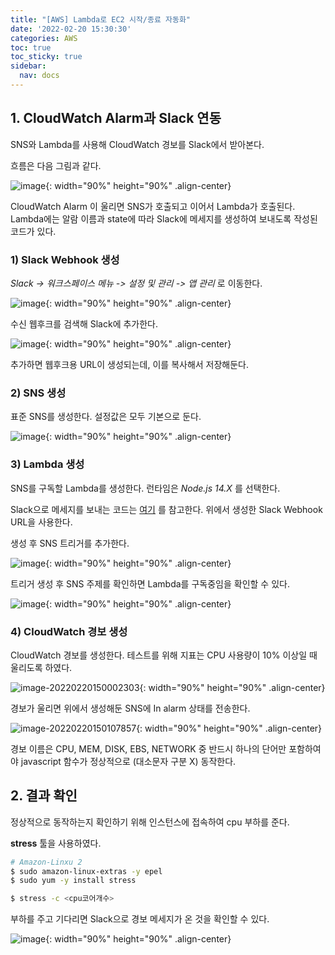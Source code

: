 ```yaml
---
title: "[AWS] Lambda로 EC2 시작/종료 자동화"
date: '2022-02-20 15:30:30'
categories: AWS
toc: true
toc_sticky: true
sidebar:
  nav: docs
---
```

## 1. CloudWatch Alarm과 Slack 연동

SNS와 Lambda를 사용해 CloudWatch 경보를 Slack에서 받아본다.

흐름은 다음 그림과 같다.

![image](https://user-images.githubusercontent.com/60495897/154829883-c0073ec8-1074-43fe-8788-253f7d2f1d86.png){: width="90%" height="90%" .align-center}

CloudWatch Alarm 이 울리면 SNS가 호출되고 이어서 Lambda가 호출된다. Lambda에는 알람 이름과 state에 따라 Slack에 메세지를 생성하여 보내도록 작성된 코드가 있다.

### 1) Slack Webhook 생성

*Slack -> 워크스페이스 메뉴 -> 설정 및 관리 -> 앱 관리*  로 이동한다.

![image](https://user-images.githubusercontent.com/60495897/154829748-fc38316a-2406-49ec-ab9b-6e1219a547c4.png){: width="90%" height="90%" .align-center}



수신 웹후크를 검색해 Slack에 추가한다.

![image](https://user-images.githubusercontent.com/60495897/154829807-40cd83f7-fad2-4e97-b1ee-de8540297612.png){: width="90%" height="90%" .align-center}



추가하면 웹후크용 URL이 생성되는데, 이를 복사해서 저장해둔다.



### 2) SNS 생성

표준 SNS를 생성한다. 설정값은 모두 기본으로 둔다.

![image](https://user-images.githubusercontent.com/60495897/154830210-f9649486-f43e-4b7a-bd26-734bd4184d25.png){: width="90%" height="90%" .align-center}





### 3) Lambda 생성

SNS를 구독할 Lambda를 생성한다. 런타임은 *Node.js 14.X* 를 선택한다.

Slack으로 메세지를 보내는 코드는 [여기](https://www.comtec.kr/2021/01/13/slack-template%EC%9C%BC%EB%A1%9C-%EC%98%88%EC%81%9C-aws-%EC%95%8C%EB%9E%8C-%EB%B0%9B%EA%B8%B0/) 를 참고한다. 위에서 생성한 Slack Webhook URL을 사용한다.



생성 후 SNS 트리거를 추가한다.

![image](https://user-images.githubusercontent.com/60495897/154395556-f68750f9-0e62-40e7-9ab1-efefce1a3067.png){: width="90%" height="90%" .align-center}



트리거 생성 후 SNS 주제를 확인하면 Lambda를 구독중임을 확인할 수 있다.

![image](https://user-images.githubusercontent.com/60495897/154395613-16871894-2fb5-4c28-9f25-346fcfc2172a.png){: width="90%" height="90%" .align-center}



### 4) CloudWatch 경보 생성

CloudWatch 경보를 생성한다. 테스트를 위해 지표는 CPU 사용량이 10% 이상일 때 울리도록 하였다.

![image-20220220150002303](C:\Users\lewis\AppData\Roaming\Typora\typora-user-images\image-20220220150002303.png){: width="90%" height="90%" .align-center}



경보가 울리면 위에서 생성해둔 SNS에 In alarm 상태를 전송한다.

![image-20220220150107857](C:\Users\lewis\AppData\Roaming\Typora\typora-user-images\image-20220220150107857.png){: width="90%" height="90%" .align-center}



경보 이름은 CPU, MEM, DISK, EBS, NETWORK 중 반드시 하나의 단어만 포함하여야 javascript 함수가 정상적으로  (대소문자 구분 X) 동작한다.



## 2. 결과 확인

정상적으로 동작하는지 확인하기 위해 인스턴스에 접속하여 cpu 부하를 준다.

**stress** 툴을 사용하였다.

```bash
# Amazon-Linxu 2
$ sudo amazon-linux-extras -y epel
$ sudo yum -y install stress

$ stress -c <cpu코어개수>
```



부하를 주고 기다리면 Slack으로 경보 메세지가 온 것을 확인할 수 있다.

![image](https://user-images.githubusercontent.com/60495897/154204053-710eeca6-12be-4ef3-b4c6-c207bbcd0b65.png){: width="90%" height="90%" .align-center}

